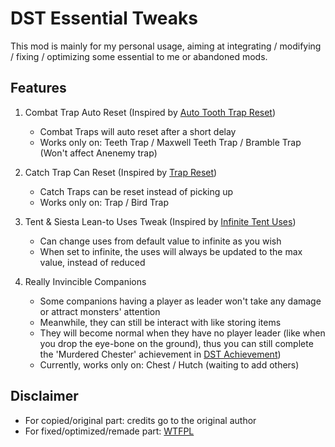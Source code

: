 # DST Essential Tweaks

This mod is mainly for my personal usage, aiming at integrating / modifying / fixing / optimizing some essential to me or abandoned mods.

## Features

1. Combat Trap Auto Reset (Inspired by [Auto Tooth Trap Reset](https://steamcommunity.com/sharedfiles/filedetails/?id=588560555))

    - Combat Traps will auto reset after a short delay
    - Works only on: Teeth Trap / Maxwell Teeth Trap / Bramble Trap (Won't affect Anenemy trap)

2. Catch Trap Can Reset (Inspired by [Trap Reset](https://steamcommunity.com/sharedfiles/filedetails/?id=679636739))

    - Catch Traps can be reset instead of picking up
    - Works only on: Trap / Bird Trap

3. Tent & Siesta Lean-to Uses Tweak (Inspired by [Infinite Tent Uses](https://steamcommunity.com/sharedfiles/filedetails/?id=356930882))

    - Can change uses from default value to infinite as you wish
    - When set to infinite, the uses will always be updated to the max value, instead of reduced

4. Really Invincible Companions

    - Some companions having a player as leader won't take any damage or attract monsters' attention
    - Meanwhile, they can still be interact with like storing items
    - They will become normal when they have no player leader (like when you drop the eye-bone on the ground), thus you can still complete the 'Murdered Chester' achievement in [DST Achievement](https://steamcommunity.com/sharedfiles/filedetails/?id=1084023218))
    - Currently, works only on: Chest / Hutch (waiting to add others)

## Disclaimer

- For copied/original part: credits go to the original author
- For fixed/optimized/remade part: [WTFPL](http://www.wtfpl.net/)

